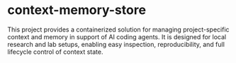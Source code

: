 # context-memory-store
This project provides a containerized solution for managing project-specific context and memory in support of AI coding agents. It is designed for local research and lab setups, enabling easy inspection, reproducibility, and full lifecycle control of context state.
